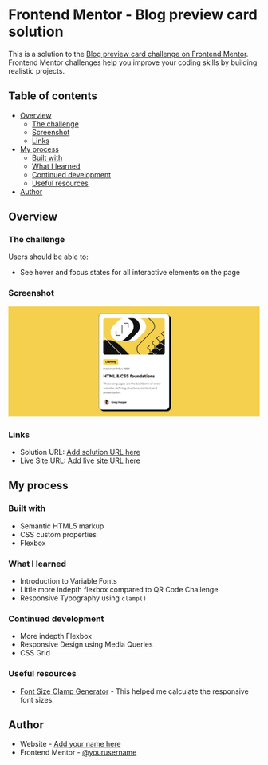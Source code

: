 # Frontend Mentor - Blog preview card solution

This is a solution to the [Blog preview card challenge on Frontend Mentor](https://www.frontendmentor.io/challenges/blog-preview-card-ckPaj01IcS). Frontend Mentor challenges help you improve your coding skills by building realistic projects.

## Table of contents

- [Overview](#overview)
  - [The challenge](#the-challenge)
  - [Screenshot](#screenshot)
  - [Links](#links)
- [My process](#my-process)
  - [Built with](#built-with)
  - [What I learned](#what-i-learned)
  - [Continued development](#continued-development)
  - [Useful resources](#useful-resources)
- [Author](#author)

## Overview

### The challenge

Users should be able to:

- See hover and focus states for all interactive elements on the page

### Screenshot

![](./screenshot.png)

### Links

- Solution URL: [Add solution URL here](https://github.com/ahsanma/blog-preview-card-main)
- Live Site URL: [Add live site URL here](https://github.com/ahsanma/blog-preview-card-main)

## My process

### Built with

- Semantic HTML5 markup
- CSS custom properties
- Flexbox

### What I learned

- Introduction to Variable Fonts
- Little more indepth flexbox compared to QR Code Challenge
- Responsive Typography using `clamp()`

### Continued development

- More indepth Flexbox
- Responsive Design using Media Queries
- CSS Grid

### Useful resources

- [Font Size Clamp Generator](https://clamp.font-size.app/) - This helped me calculate the responsive font sizes.

## Author

- Website - [Add your name here](https://github.com/ahsanma/)
- Frontend Mentor - [@yourusername](https://www.frontendmentor.io/profile/ahsanma)
